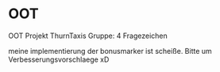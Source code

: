 OOT
===

OOT Projekt ThurnTaxis Gruppe: 4 Fragezeichen

meine implementierung der bonusmarker ist scheiße. Bitte um Verbesserungsvorschlaege xD
